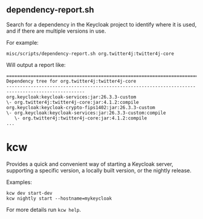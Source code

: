 ## dependency-report.sh

Search for a dependency in the Keycloak project to identify where it is used, and if there are multiple versions in use.

For example:

```
misc/scripts/dependency-report.sh org.twitter4j:twitter4j-core
```

Will output a report like:

```
===================================================================================================
Dependency tree for org.twitter4j:twitter4j-core
---------------------------------------------------------------------------------------------------
org.keycloak:keycloak-services:jar:26.3.3-custom
\- org.twitter4j:twitter4j-core:jar:4.1.2:compile
org.keycloak:keycloak-crypto-fips1402:jar:26.3.3-custom
\- org.keycloak:keycloak-services:jar:26.3.3-custom:compile
   \- org.twitter4j:twitter4j-core:jar:4.1.2:compile
...
```

# kcw

Provides a quick and convenient way of starting a Keycloak server, supporting a specific version, a locally built version,
or the nightly release.

Examples:

```
kcw dev start-dev
kcw nightly start --hostname=mykeycloak
```

For more details run `kcw help`.
